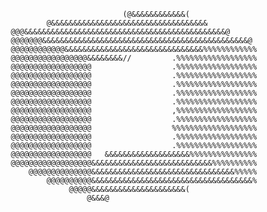                                                                                                                                   
                                      (@&&&&&&&&&&&&(                           
                     @&&&&&&&&&&&&&&&&&&&&&&&&&&&&&&&&&&&                       
             @@@&&&&&&&&&&&&&&&&&&&&&&&&&&&&&&&&&&&&&&&&&&&&&@                  
             @@@@@@@&&&&&&&&&&&&&&&&&&&&&&&&&&&&&&&&&&&&&&&&&&&&&&@             
             @@@@@@@@@@@@&&&&&&&&&&&&&&&&&&&&&&&&&&&&&&&%%%%%%%%%%%%            
             @@@@@@@@@@@@@@@@@&&&&&&&&//         .%%%%%%%%%%%%%%%%%%            
             @@@@@@@@@@@@@@@@@@                  .%%%%%%%%%%%%%%%%%%            
             @@@@@@@@@@@@@@@@@@                  .%%%%%%%%%%%%%%%%%%            
             @@@@@@@@@@@@@@@@@@                  .%%%%%%%%%%%%%%%%%%            
             @@@@@@@@@@@@@@@@@@                  .%%%%%%%%%%%%%%%%%%            
             @@@@@@@@@@@@@@@@@@                  .%%%%%%%%%%%%%%%%%%            
             @@@@@@@@@@@@@@@@@@                  ,%%%%%%%%%%%%%%%%%%            
             @@@@@@@@@@@@@@@@@@                  .%%%%%%%%%%%%%%%%%%            
             @@@@@@@@@@@@@@@@@@                  %%%%%%%%%%%%%%%%%%%            
             @@@@@@@@@@@@@@@@@@                  .%%%%%%%%%%%%%%%%%%            
             @@@@@@@@@@@@@@@@@@                  .%%%%%%%%%%%%%%%%%%            
             @@@@@@@@@@@@@@@@@@   &&&&&&&&&&&&&&&&&&&%%%%%%%%%%%%%%%            
             @@@@@@@@@@@@@@@@@@&&&&&&&&&&&&&&&&&&&&&&&&&&&%%%%%%%%%%            
                 @@@@@@@@@@@@@@&&&&&&&&&&&&&&&&&&&&&&&&&&&&&&&&%%%%%            
                     @@@@@@@@@@&&&&&&&&&&&&&&&&&&&&&&&&&&&&&&&&&&&&%            
                          @@@@@&&&&&&&&&&&&&&&&&&&&&(                           
                              @&&&@                                             
                                                        